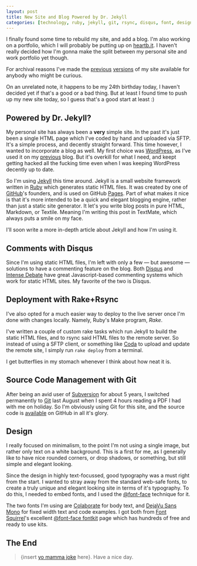 ```yaml
---
layout: post
title: New Site and Blog Powered by Dr. Jekyll
categories: [technology, ruby, jekyll, git, rsync, disqus, font, design]
---
```


I finally found some time to rebuild my site, and add a blog. I'm also working on a portfolio, which I will probably be putting up on [heartb.it][]. I haven't really decided how I'm gonna make the split between my personal site and work portfolio yet though.

For archival reasons I've made the [previous][v1] [versions][v2] of my site available for anybody who might be curious.

On an unrelated note, it happens to be my 24th birthday today, I haven't decided yet if that's a good or a bad thing. But at least I found time to push up my new site today, so I guess that's a good start at least :)


## Powered by Dr. Jekyll?

My personal site has always been a **very** simple site. In the past it's just been a single HTML page which I've coded by hand and uploaded via SFTP. It's a simple process, and decently straight forward. This time however, I wanted to incorporate a blog as well. My first choice was [WordPress][], as I've used it on my [previous][zydev] blog. But it's overkill for what I need, and keept getting hacked all the fucking time even when I was keeping WordPress decently up to date.

So I'm using [Jekyll][] this time around. Jekyll is a small website framework written in [Ruby][] which generates static HTML files. It was created by one of [GitHub]'s founders, and is used on GitHub [Pages][]. Part of what makes it nice is that it's more intended to be a quick and elegant blogging engine, rather than just a static site generator. It let's you write blog posts in pure HTML, Markdown, or Textile. Meaning I'm writing this post in TextMate, which always puts a smile on my face.

I'll soon write a more in-depth article about Jekyll and how I'm using it.


## Comments with Disqus

Since I'm using static HTML files, I'm left with only a few — but awesome — solutions to have a commenting feature on the blog. Both [Disqus][] and [Intense Debate][idebate] have great Javascript-based commenting systems which work for static HTML sites. My favorite of the two is Disqus.


## Deployment with Rake+Rsync

I've also opted for a much easier way to deploy to the live server once I'm done with changes locally. Namely, Ruby's Make program, *Rake*.

I've written a couple of custom rake tasks which run Jekyll to build the static HTML files, and to rsync said HTML files to the remote server. So instead of using a SFTP client, or something like [Coda][] to upload and update the remote site, I simply run `rake deploy` from a terminal.

I get butterflies in my stomach whenever I think about how neat it is.


## Source Code Management with Git

After being an avid user of [Subversion][svn] for about 5 years, I switched permanently to [Git][] last August when I spent 4 hours reading a PDF I had with me on holiday. So I'm obviously using Git for this site, and the source code is [available][repo] on GitHub in all it's glory.


## Design

I really focused on minimalism, to the point I'm not using a single image, but rather only text on a white background. This is a first for me, as I generally like to have nice rounded corners, or drop shadows, or something, but still simple and elegant looking.

Since the design in highly text-focussed, good typography was a must right from the start. I wanted to stray away from the standard web-safe fonts, to create a truly unique and elegant looking site in terms of it's typography. To do this, I needed to embed fonts, and I used the [@font-face][fontface] technique for it.

The two fonts I'm using are [Colaborate][] for body text, and [DejaVu Sans Mono][dejavu] for fixed width text and code examples. I got both from [Font Squirrel][fontsquirrel]'s excellent [@font-face fontkit][ffkits] page which has hundreds of free and ready to use kits.


## The End

> {insert [yo mamma joke][yomama] here}. Have a nice day.



[heartb.it]: http://heartb.it/
[repo]: http://github.com/jimeh/jimeh.me
[v1]: http://v1.jimeh.me/
[v2]: http://v2.jimeh.me/
[wordpress]: http://www.wordpress.org/
[zydev]: http://blog.zydev.info/
[jekyll]: http://jekyllrb.com/
[ruby]: http://www.ruby-lang.org/
[github]: http://github.com/
[pages]: http://pages.github.com/
[disqus]: http://disqus.com/
[idebate]: http://intensedebate.com/
[coda]: http://www.panic.com/coda/
[svn]: http://subversion.apache.org/
[git]: http://git-scm.com/
[fontface]: http://en.wikipedia.org/wiki/Web_typography#Browser_support
[colaborate]: http://www.fontsquirrel.com/fonts/Colaborate
[dejavu]: http://www.fontsquirrel.com/fonts/DejaVu-Sans-Mono
[fontsquirrel]: http://www.fontsquirrel.com/
[ffkits]: http://www.fontsquirrel.com/fontface
[yomama]: http://en.wikipedia.org/wiki/Mother_insult